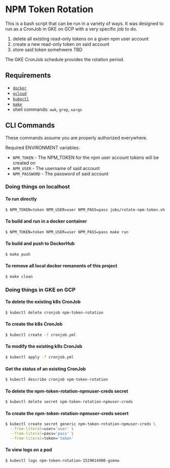 # NPM Token Rotation

This is a bash script that can be run in a variety of ways. It was designed to run as a CronJob in
GKE on GCP with a very specific job to do.

1.  delete all existing read-only tokens on a given npm user account
2.  create a new read-only token on said account
3.  store said token somehwere TBD

The GKE CronJob schedule provides the rotation period.

## Requirements

- [`docker`](https://docs.docker.com/docker-for-mac/install/)
- [`gcloud`](https://cloud.google.com/sdk/docs/quickstart-macos)
- [`kubectl`](https://kubernetes.io/docs/tasks/tools/install-kubectl/)
- [`make`](http://osxdaily.com/2014/02/12/install-command-line-tools-mac-os-x/)
- shell commands: `awk`, `grep`, `xargs`

## CLI Commands

These commands assume you are properly authorized everywhere.

Required ENVIRONMENT variables:

- `NPM_TOKEN` - The NPM_TOKEN for the npm user account tokens will be created on
- `NPM_USER` - The username of said account
- `NPM_PASSWORD` - The password of said account

### Doing things on localhost

#### To run directly

```bash
$ NPM_TOKEN=token NPM_USER=user NPM_PASS=pass jobs/rotate-npm-token.sh
```

#### To build and run in a docker container

```bash
$ NPM_TOKEN=token NPM_USER=user NPM_PASS=pass make run
```

#### To build and push to DockerHub

```bash
$ make push
```

#### To remove all local docker remanents of this project

```bash
$ make clean
```

### Doing things in GKE on GCP

#### To delete the existing k8s CronJob

```bash
$ kubectl delete cronjob npm-token-rotation
```

#### To create the k8s CronJob

```bash
$ kubectl create -f cronjob.yml
```

#### To modify the existing k8s CronJob

```bash
$ kubectl apply -f cronjob.yml
```

#### Get the status of an existing CronJob

```bash
$ kubectl describe cronjob npm-token-rotation
```

#### To delete the npm-token-rotation-npmuser-creds secret

```bash
$ kubectl delete secret npm-token-rotation-npmuser-creds
```

#### To create the npm-token-rotation-npmuser-creds secert

```bash
$ kubectl create secret generic npm-token-rotation-npmuser-creds \
  --from-literal=user='user' \
  --from-literal=pass='pass' \
  --from-literal=token='token'
```

#### To view logs on a pod

```bash
$ kubectl logs npm-token-rotation-1529014980-gsmnw
```
